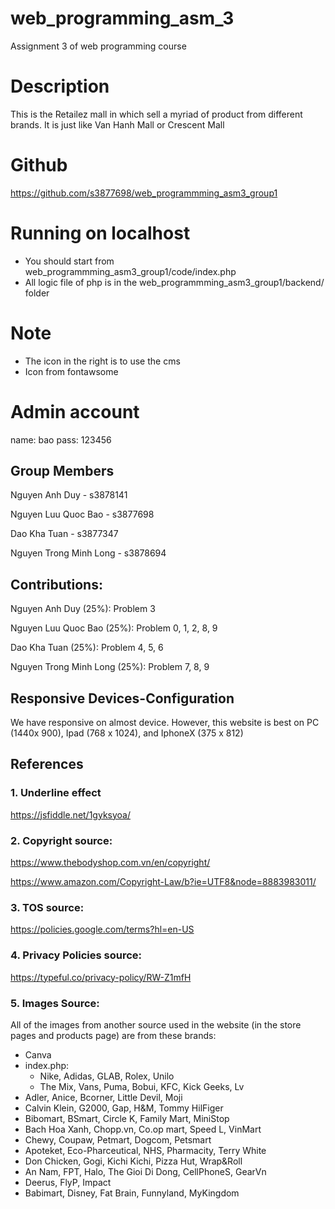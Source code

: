 # web_programming_asm_3
Assignment 3 of web programming course 

# Description
This is the Retailez mall in which sell a myriad of product from different brands. It is just like Van Hanh Mall or Crescent Mall

# Github
https://github.com/s3877698/web_programmming_asm3_group1

# Running on localhost
- You should start from web_programmming_asm3_group1/code/index.php
- All logic file of php is in the web_programmming_asm3_group1/backend/ folder

# Note
- The icon in the right is to use the cms
- Icon from fontawsome

# Admin account
name: bao
pass: 123456

## Group Members

Nguyen Anh Duy - s3878141

Nguyen Luu Quoc Bao - s3877698

Dao Kha Tuan - s3877347

Nguyen Trong Minh Long - s3878694

## Contributions:

Nguyen Anh Duy (25%): Problem 3


Nguyen Luu Quoc Bao (25%): Problem 0, 1, 2, 8, 9


Dao Kha Tuan (25%): Problem 4, 5, 6

 
Nguyen Trong Minh Long (25%): Problem 7, 8, 9


## Responsive Devices-Configuration
We have responsive on almost device. 
However, this website is best on PC (1440x 900), Ipad (768 x 1024), and IphoneX (375 x 812)

## References
### 1. Underline effect

https://jsfiddle.net/1gyksyoa/

### 2. Copyright source:

https://www.thebodyshop.com.vn/en/copyright/

https://www.amazon.com/Copyright-Law/b?ie=UTF8&node=8883983011/

### 3. TOS source:

https://policies.google.com/terms?hl=en-US

### 4. Privacy Policies source:

https://typeful.co/privacy-policy/RW-Z1mfH

### 5. Images Source:

All of the images from another source used in the website (in the store pages and products page) are from these brands:
- Canva
- index.php:
  - Nike, Adidas, GLAB, Rolex, Unilo
  - The Mix, Vans, Puma, Bobui, KFC, Kick Geeks, Lv
- Adler, Anice, Bcorner, Little Devil, Moji
- Calvin Klein, G2000, Gap, H&M, Tommy HilFiger
- Bibomart, BSmart, Circle K, Family Mart, MiniStop
- Bach Hoa Xanh, Chopp.vn, Co.op mart, Speed L, VinMart
- Chewy, Coupaw, Petmart, Dogcom, Petsmart
- Apoteket, Eco-Pharceutical, NHS, Pharmacity, Terry White
- Don Chicken, Gogi, Kichi Kichi, Pizza Hut, Wrap&Roll
- An Nam, FPT, Halo, The Gioi Di Dong, CellPhoneS, GearVn
- Deerus, FlyP, Impact
- Babimart, Disney, Fat Brain, Funnyland, MyKingdom



